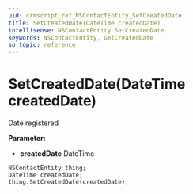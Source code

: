 ```yaml
---
uid: crmscript_ref_NSContactEntity_SetCreatedDate
title: SetCreatedDate(DateTime createdDate)
intellisense: NSContactEntity.SetCreatedDate
keywords: NSContactEntity, GetCreatedDate
so.topic: reference
---
```


# SetCreatedDate(DateTime createdDate)

Date registered

**Parameter:** 
* **createdDate** DateTime

```crmscript
NSContactEntity thing;
DateTime createdDate;
thing.SetCreatedDate(createdDate);
```

